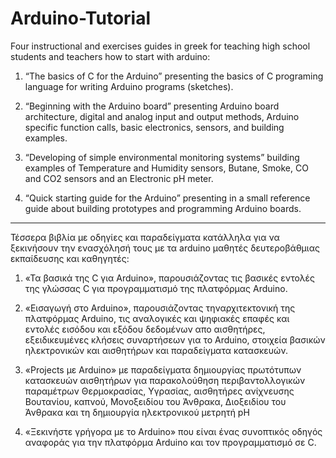 # Arduino-Tutorial
Four instructional and exercises guides in greek for teaching 
high school students and teachers how to start with arduino:

1. “The basics of C for the Arduino”
presenting the basics of C programing language for writing 
Arduino programs (sketches).

2. “Beginning with the Arduino board” 
presenting Arduino board architecture, digital and analog 
input and output methods, Arduino specific function calls, 
basic electronics, sensors, and building examples.

3. “Developing of simple environmental monitoring systems”
building examples of Temperature and Humidity sensors, Butane,
Smoke, CO and CO2 sensors and an Electronic pH meter.

4. “Quick starting guide for the Arduino” 
presenting in a small reference guide about building prototypes 
and programming Arduino boards.

--------------------------------------------------------
Τέσσερα βιβλία με οδηγίες και παραδείγματα κατάλληλα για να ξεκινήσουν την 
ενασχόλησή τους με τα arduino μαθητές δευτεροβάθμιας εκπαίδευσης και καθηγητές: 

1. «Τα βασικά της C για Arduino», παρουσιάζοντας τις βασικές εντολές 
της γλώσσας C για προγραμματισμό της πλατφόρμας Arduino. 

2. «Εισαγωγή στο Arduino», παρουσιάζοντας τηναρχιτεκτονική της πλατφόρμας 
Arduino, τις αναλογικές και ψηφιακές επαφές και εντολές εισόδου και εξόδου 
δεδομένων απο αισθητήρες, εξειδικευμένες κλήσεις συναρτήσεων για το Arduino, 
στοιχεία βασικών ηλεκτρονικών και αισθητήρων και παραδείγματα κατασκευών.

3. «Projects με Arduino» με παραδείγματα δημιουργίας πρωτότυπων κατασκευών 
αισθητήρων για παρακολούθηση περιβαντολλογικών παραμέτρων Θερμοκρασίας, 
Υγρασίας, αισθητήρες ανίχνευσης Βουτανίου, καπνού, Μονοξειδίου του Άνθρακα, 
Διοξειδίου του Άνθρακα και τη δημιουργία ηλεκτρονικού μετρητή pH

4. «Ξεκινήστε γρήγορα με το Arduino» που είναι ένας συνοπτικός οδηγός αναφοράς 
για την πλατφόρμα Arduino και τον προγραμματισμό σε C.

